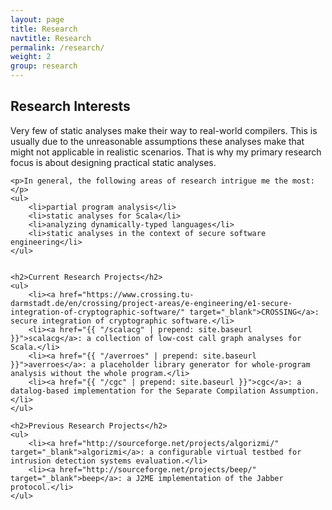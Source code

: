 ```yaml
---
layout: page
title: Research
navtitle: Research
permalink: /research/
weight: 2
group: research
---
```


<div class="home">
	<h2>Research Interests</h2>
	<p>Very few of static analyses make their way to real-world compilers. This is usually due to the unreasonable 
	assumptions these analyses make that might not applicable in realistic scenarios. That is why my primary research 
	focus is about designing practical static analyses.</p>
	
	<p>In general, the following areas of research intrigue me the most:</p>
	<ul>
		<li>partial program analysis</li>
		<li>static analyses for Scala</li>
		<li>analyzing dynamically-typed languages</li>
		<li>static analyses in the context of secure software engineering</li>
	</ul>
	 
		
	<h2>Current Research Projects</h2>
	<ul>
		<li><a href="https://www.crossing.tu-darmstadt.de/en/crossing/project-areas/e-engineering/e1-secure-integration-of-cryptographic-software/" target="_blank">CROSSING</a>: secure integration of cryptographic software.</li>
		<li><a href="{{ "/scalacg" | prepend: site.baseurl }}">scalacg</a>: a collection of low-cost call graph analyses for Scala.</li>
		<li><a href="{{ "/averroes" | prepend: site.baseurl }}">averroes</a>: a placeholder library generator for whole-program analysis without the whole program.</li>
		<li><a href="{{ "/cgc" | prepend: site.baseurl }}">cgc</a>: a datalog-based implementation for the Separate Compilation Assumption.</li>
	</ul>
	
	<h2>Previous Research Projects</h2>
	<ul>
		<li><a href="http://sourceforge.net/projects/algorizmi/" target="_blank">algorizmi</a>: a configurable virtual testbed for intrusion detection systems evaluation.</li>
		<li><a href="http://sourceforge.net/projects/beep/" target="_blank">beep</a>: a J2ME implementation of the Jabber protocol.</li>
	</ul>
</div>
